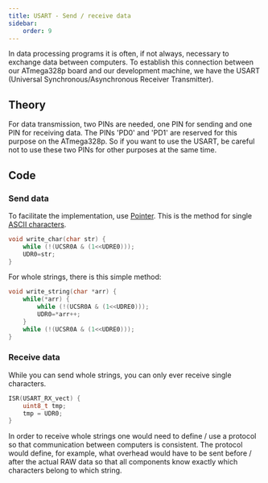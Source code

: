 ```yaml
---
title: USART - Send / receive data
sidebar:
    order: 9
---
```


In data processing programs it is often, if not always, necessary to exchange data between computers. To establish this connection between our ATmega328p board and our development machine, we have the USART (Universal Synchronous/Asynchronous Receiver Transmitter).

## Theory

For data transmission, two PINs are needed, one PIN for sending and one PIN for receiving data. The PINs 'PD0' and 'PD1' are reserved for this purpose on the ATmega328p. So if you want to use the USART, be careful not to use these two PINs for other purposes at the same time.

## Code

### Send data

To facilitate the implementation, use [Pointer](../pointer). This is the method for single [ASCII characters](https://www.torsten-horn.de/techdocs/ascii.htm).

```c
void write_char(char str) {
	while (!(UCSR0A & (1<<UDRE0)));
	UDR0=str;
}
```

For whole strings, there is this simple method:

```c
void write_string(char *arr) {
	while(*arr) {
		while (!(UCSR0A & (1<<UDRE0)));
		UDR0=*arr++;
	}
	while (!(UCSR0A & (1<<UDRE0)));
}
```

### Receive data

While you can send whole strings, you can only ever receive single characters.

```c
ISR(USART_RX_vect) {
	uint8_t tmp;
	tmp = UDR0;
}
```

In order to receive whole strings one would need to define / use a protocol so that communication between computers is consistent. The protocol would define, for example, what overhead would have to be sent before / after the actual RAW data so that all components know exactly which characters belong to which string.
